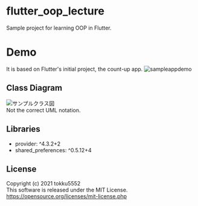# flutter_oop_lecture

Sample project for learning OOP in Flutter.

# Demo
It is based on Flutter's initial project, the count-up app.
![sampleappdemo](https://user-images.githubusercontent.com/69064290/117581316-1e9f3500-b137-11eb-99ff-c203fd6153aa.gif)

## Class Diagram
![サンプルクラス図](https://user-images.githubusercontent.com/69064290/117581347-455d6b80-b137-11eb-9f84-b7d39896564c.png)  
Not the correct UML notation.

## Libraries
 - provider: ^4.3.2+2
 - shared_preferences: ^0.5.12+4
 
## License
Copyright (c) 2021 tokku5552  
This software is released under the MIT License.  
https://opensource.org/licenses/mit-license.php
